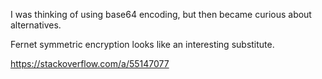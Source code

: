 I was thinking of using base64 encoding, but then became curious about alternatives.

Fernet symmetric encryption looks like an interesting substitute. 

https://stackoverflow.com/a/55147077